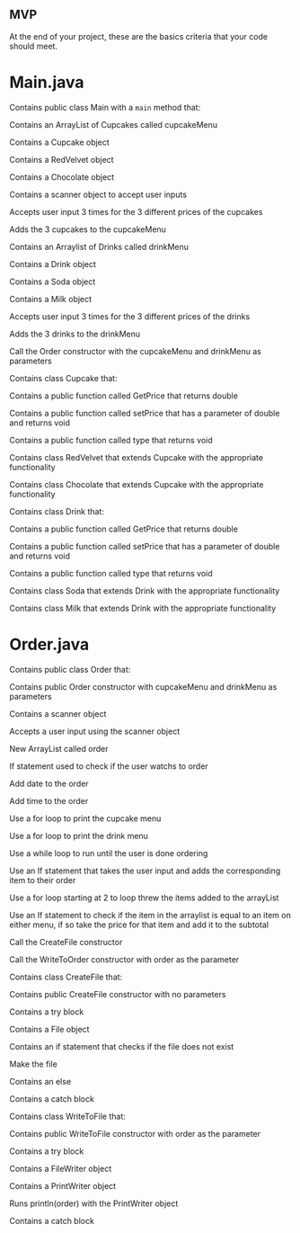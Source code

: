 ## MVP
At the end of your project, these are the basics criteria that your code should meet.

# Main.java
Contains public class Main with a ``main`` method that:

Contains an ArrayList of Cupcakes called cupcakeMenu

Contains a Cupcake object

Contains a RedVelvet object

Contains a Chocolate object

Contains a scanner object to accept user inputs

Accepts user input 3 times for the 3 different prices of the cupcakes

Adds the 3 cupcakes to the cupcakeMenu

Contains an Arraylist of Drinks called drinkMenu

Contains a Drink object

Contains a Soda object

Contains a Milk object

Accepts user input 3 times for the 3 different prices of the drinks

Adds the 3 drinks to the drinkMenu

Call the Order constructor with the cupcakeMenu and drinkMenu as parameters

Contains class Cupcake that:

Contains a public function called GetPrice that returns double

Contains a public function called setPrice that has a parameter of double and returns void

Contains a public function called type that returns void

Contains class RedVelvet that extends Cupcake with the appropriate functionality

Contains class Chocolate that extends Cupcake with the appropriate functionality

Contains class Drink that:

Contains a public function called GetPrice that returns double

Contains a public function called setPrice that has a parameter of double and returns void

Contains a public function called type that returns void

Contains class Soda that extends Drink with the appropriate functionality

Contains class Milk that extends Drink with the appropriate functionality

# Order.java
Contains public class Order that:

Contains public Order constructor with cupcakeMenu and drinkMenu as parameters

Contains a scanner object

Accepts a user input using the scanner object

New ArrayList called order

If statement used to check if the user watchs to order

Add date to the order

Add time to the order

Use a for loop to print the cupcake menu

Use a for loop to print the drink menu

Use a while loop to run until the user is done ordering

Use an If statement that takes the user input and adds the corresponding item to their order

Use a for loop starting at 2 to loop threw the items added to the arrayList

Use an If statement to check if the item in the arraylist is equal to an item on either menu, if so take the price for that item and add it to the subtotal

Call the CreateFile constructor

Call the WriteToOrder constructor with order as the parameter

Contains class CreateFile that:

Contains public CreateFile constructor with no parameters

Contains a try block

Contains a File object

Contains an if statement that checks if the file does not exist

Make the file

Contains an else

Contains a catch block

Contains class WriteToFile that:

Contains public WriteToFile constructor with order as the parameter

Contains a try block

Contains a FileWriter object

Contains a PrintWriter object

Runs println(order) with the PrintWriter object

Contains a catch block
